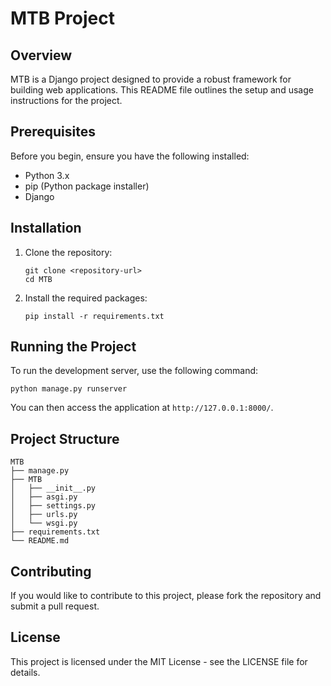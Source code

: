 # MTB Project

## Overview
MTB is a Django project designed to provide a robust framework for building web applications. This README file outlines the setup and usage instructions for the project.

## Prerequisites
Before you begin, ensure you have the following installed:
- Python 3.x
- pip (Python package installer)
- Django

## Installation
1. Clone the repository:
   ```
   git clone <repository-url>
   cd MTB
   ```

2. Install the required packages:
   ```
   pip install -r requirements.txt
   ```

## Running the Project
To run the development server, use the following command:
```
python manage.py runserver
```
You can then access the application at `http://127.0.0.1:8000/`.

## Project Structure
```
MTB
├── manage.py
├── MTB
│   ├── __init__.py
│   ├── asgi.py
│   ├── settings.py
│   ├── urls.py
│   └── wsgi.py
├── requirements.txt
└── README.md
```

## Contributing
If you would like to contribute to this project, please fork the repository and submit a pull request.

## License
This project is licensed under the MIT License - see the LICENSE file for details.
